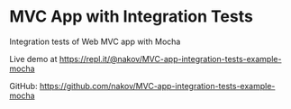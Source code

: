 # MVC App with Integration Tests

Integration tests of Web MVC app with Mocha

Live demo at https://repl.it/@nakov/MVC-app-integration-tests-example-mocha

GitHub: https://github.com/nakov/MVC-app-integration-tests-example-mocha
